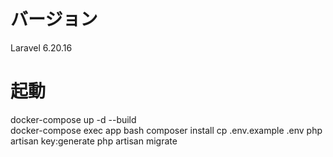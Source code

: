 # バージョン
Laravel 6.20.16  

# 起動
docker-compose up -d --build  
docker-compose exec app bash
composer install
cp .env.example .env
php artisan key:generate
php artisan migrate

<!-- コマンド
docker-compose exec app php artisan serve --host localhost --port 10080
docker-compose exec app php artisan --version
ルーティング確認： php artisan route:list
MYSQL: docker-compose exec db bash
       mysql -u $MYSQL_USER -p$MYSQL_PASSWORD $MYSQL_DATABASE
       SELECT * FROM todos;
       show databases;
       show tables;
       desc todos;
-->